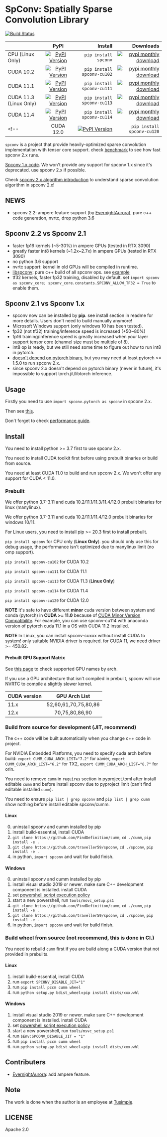 <!--
 Copyright 2021 Yan Yan
 
 Licensed under the Apache License, Version 2.0 (the "License");
 you may not use this file except in compliance with the License.
 You may obtain a copy of the License at
 
     http://www.apache.org/licenses/LICENSE-2.0
 
 Unless required by applicable law or agreed to in writing, software
 distributed under the License is distributed on an "AS IS" BASIS,
 WITHOUT WARRANTIES OR CONDITIONS OF ANY KIND, either express or implied.
 See the License for the specific language governing permissions and
 limitations under the License.
-->
[pypi-ver-cpu]: https://img.shields.io/pypi/v/spconv
[pypi-ver-114]: https://img.shields.io/pypi/v/spconv-cu114
[pypi-ver-111]: https://img.shields.io/pypi/v/spconv-cu111
[pypi-ver-113]: https://img.shields.io/pypi/v/spconv-cu113
[pypi-ver-120]: https://img.shields.io/pypi/v/spconv-cu120
[pypi-ver-102]: https://img.shields.io/pypi/v/spconv-cu102

[pypi-url-102]: https://pypi.org/project/spconv-cu102/
[pypi-download-102]: https://img.shields.io/pypi/dm/spconv-cu102
[pypi-url-111]: https://pypi.org/project/spconv-cu111/
[pypi-download-111]: https://img.shields.io/pypi/dm/spconv-cu111
[pypi-url-113]: https://pypi.org/project/spconv-cu113/
[pypi-download-113]: https://img.shields.io/pypi/dm/spconv-cu113
[pypi-url-114]: https://pypi.org/project/spconv-cu114/
[pypi-download-114]: https://img.shields.io/pypi/dm/spconv-cu114
[pypi-url-120]: https://pypi.org/project/spconv-cu120/
[pypi-download-120]: https://img.shields.io/pypi/dm/spconv-cu120
[pypi-url-cpu]: https://pypi.org/project/spconv/
[pypi-download-cpu]: https://img.shields.io/pypi/dm/spconv

# SpConv: Spatially Sparse Convolution Library
[![Build Status](https://github.com/traveller59/spconv/workflows/build/badge.svg)](https://github.com/traveller59/spconv/actions?query=workflow%3Abuild) 


|                | PyPI   | Install  |Downloads  |
| -------------- |:---------------------:| ---------------------:| ---------------------:| 
| CPU (Linux Only) | [![PyPI Version][pypi-ver-cpu]][pypi-url-cpu] | ```pip install spconv``` | [![pypi monthly download][pypi-download-cpu]][pypi-url-cpu] | 
| CUDA 10.2 | [![PyPI Version][pypi-ver-102]][pypi-url-102] | ```pip install spconv-cu102```| [![pypi monthly download][pypi-download-102]][pypi-url-102]| 
| CUDA 11.1 | [![PyPI Version][pypi-ver-111]][pypi-url-111] | ```pip install spconv-cu111```| [![pypi monthly download][pypi-download-111]][pypi-url-111]| 
| CUDA 11.3 (Linux Only) | [![PyPI Version][pypi-ver-113]][pypi-url-113] | ```pip install spconv-cu113```| [![pypi monthly download][pypi-download-113]][pypi-url-113]| 
| CUDA 11.4 | [![PyPI Version][pypi-ver-114]][pypi-url-114] | ```pip install spconv-cu114```| [![pypi monthly download][pypi-download-114]][pypi-url-114]|
<!-- | CUDA 12.0 | [![PyPI Version][pypi-ver-120]][pypi-url-120] | ```pip install spconv-cu120```| [![pypi monthly download][pypi-download-120]][pypi-url-120]| -->

```spconv``` is a project that provide heavily-optimized sparse convolution implementation with tensor core support. check [benchmark](docs/BENCHMARK.md) to see how fast spconv 2.x runs.

[Spconv 1.x code](https://github.com/traveller59/spconv/tree/v1.2.1). We won't provide any support for spconv 1.x since it's deprecated. use spconv 2.x if possible. <!--remove this message in spconv 2.2-->

Check [spconv 2.x algorithm introduction](docs/spconv2_algo.pdf) to understand sparse convolution algorithm in spconv 2.x!

## NEWS

* spconv 2.2: ampere feature support (by [EvernightAurora](https://github.com/EvernightAurora)), pure c++ code generation, nvrtc, drop python 3.6

## Spconv 2.2 vs Spconv 2.1

* faster fp16 kernels (~5-30%) in ampere GPUs (tested in RTX 3090)
* greatly faster int8 kernels (~1.2x~2.7x) in ampere GPUs (tested in RTX 3090)
* no python 3.6 support
* nvrtc support: kernel in old GPUs will be compiled in runtime.
* [libspconv](docs/PURE_CPP_BUILD.md): pure c++ build of all spconv ops. see [example](example/libspconv/run_build.sh)
* tf32 kernels, faster fp32 training, disabled by default. set ```import spconv as spconv_core; spconv_core.constants.SPCONV_ALLOW_TF32 = True``` to enable them.


## Spconv 2.1 vs Spconv 1.x

* spconv now can be installed by **pip**. see install section in readme for more details. Users don't need to build manually anymore!
* Microsoft Windows support (only windows 10 has been tested).
* fp32 (not tf32) training/inference speed is increased (+50~80%)
* fp16 training/inference speed is greatly increased when your layer support tensor core (channel size must be multiple of 8).
* int8 op is ready, but we still need some time to figure out how to run int8 in pytorch.
* [doesn't depend on pytorch binary](docs/FAQ.md#What-does-no-dependency-on-pytorch-mean), but you may need at least pytorch >= 1.5.0 to run spconv 2.x.
* since spconv 2.x doesn't depend on pytorch binary (never in future), it's impossible to support torch.jit/libtorch inference.

## Usage

Firstly you need to use ```import spconv.pytorch as spconv``` in spconv 2.x.

Then see [this](docs/USAGE.md).

Don't forget to check [performance guide](docs/PERFORMANCE_GUIDE.md).

## Install

You need to install python >= 3.7 first to use spconv 2.x.

You need to install CUDA toolkit first before using prebuilt binaries or build from source.

You need at least CUDA 11.0 to build and run spconv 2.x. We won't offer any support for CUDA < 11.0.

### Prebuilt

We offer python 3.7-3.11 and cuda 10.2/11.1/11.3/11.4/12.0 prebuilt binaries for linux (manylinux).

We offer python 3.7-3.11 and cuda 10.2/11.1/11.4/12.0 prebuilt binaries for windows 10/11.

For Linux users, you need to install pip >= 20.3 first to install prebuilt.

```pip install spconv``` for CPU only (**Linux Only**). you should only use this for debug usage, the performance isn't optimized due to manylinux limit (no omp support).

```pip install spconv-cu102``` for CUDA 10.2

```pip install spconv-cu111``` for CUDA 11.1

```pip install spconv-cu113``` for CUDA 11.3 (**Linux Only**)

```pip install spconv-cu114``` for CUDA 11.4

```pip install spconv-cu120``` for CUDA 12.0

**NOTE** It's safe to have different **minor** cuda version between system and conda (pytorch) in **CUDA >= 11.0** because of [CUDA Minor Version Compatibility](https://docs.nvidia.com/deploy/cuda-compatibility/#minor-version-compatibility). For example, you can use spconv-cu114 with anaconda version of pytorch cuda 11.1 in a OS with CUDA 11.2 installed.

**NOTE** In Linux, you can install spconv-cuxxx without install CUDA to system! only suitable NVIDIA driver is required. for CUDA 11, we need driver >= 450.82.

#### Prebuilt GPU Support Matrix

See [this page](https://arnon.dk/matching-sm-architectures-arch-and-gencode-for-various-nvidia-cards/) to check supported GPU names by arch.

If you use a GPU architecture that isn't compiled in prebuilt, spconv will use NVRTC to compile a slightly slower kernel.

| CUDA version | GPU Arch List  |
| -------------- |:---------------------:|
| 11.x       | 52,60,61,70,75,80,86     | 
| 12.x       | 70,75,80,86,90     | 

### Build from source for development (JIT, recommend)

The c++ code will be built automatically when you change c++ code in project.

For NVIDIA Embedded Platforms, you need to specify cuda arch before build: ```export CUMM_CUDA_ARCH_LIST="7.2"``` for xavier, ```export CUMM_CUDA_ARCH_LIST="6.2"``` for TX2, ```export CUMM_CUDA_ARCH_LIST="8.7"``` for orin.

You need to remove ```cumm``` in ```requires``` section in pyproject.toml after install editable ```cumm``` and before install spconv due to pyproject limit (can't find editable installed ```cumm```).

You need to ensure ```pip list | grep spconv``` and ```pip list | grep cumm``` show nothing before install editable spconv/cumm.

#### Linux

0. uninstall spconv and cumm installed by pip
1. install build-essential, install CUDA
2. ```git clone https://github.com/FindDefinition/cumm```, ```cd ./cumm```, ```pip install -e .```
3. ```git clone https://github.com/traveller59/spconv```, ```cd ./spconv```, ```pip install -e .```
4. in python, ```import spconv``` and wait for build finish.

#### Windows
0. uninstall spconv and cumm installed by pip
1. install visual studio 2019 or newer. make sure C++ development component is installed. install CUDA
2. set [powershell script execution policy](https://docs.microsoft.com/en-us/powershell/module/microsoft.powershell.core/about/about_execution_policies?view=powershell-7.1)
3. start a new powershell, run ```tools/msvc_setup.ps1```
4. ```git clone https://github.com/FindDefinition/cumm```, ```cd ./cumm```, ```pip install -e .```
5. ```git clone https://github.com/traveller59/spconv```, ```cd ./spconv```, ```pip install -e .```
6. in python, ```import spconv``` and wait for build finish.

### Build wheel from source (not recommend, this is done in CI.)

You need to rebuild ```cumm``` first if you are build along a CUDA version that not provided in prebuilts.

#### Linux

1. install build-essential, install CUDA
2. run ```export SPCONV_DISABLE_JIT="1"```
3. run ```pip install pccm cumm wheel```
4. run ```python setup.py bdist_wheel```+```pip install dists/xxx.whl```

#### Windows

1. install visual studio 2019 or newer. make sure C++ development component is installed. install CUDA
2. set [powershell script execution policy](https://docs.microsoft.com/en-us/powershell/module/microsoft.powershell.core/about/about_execution_policies?view=powershell-7.1)
3. start a new powershell, run ```tools/msvc_setup.ps1```
4. run ```$Env:SPCONV_DISABLE_JIT = "1"```
5. run ```pip install pccm cumm wheel```
6. run ```python setup.py bdist_wheel```+```pip install dists/xxx.whl```

## Contributers

* [EvernightAurora](https://github.com/EvernightAurora): add ampere feature.

## Note

The work is done when the author is an employee at [Tusimple](https://www.tusimple.com/).

## LICENSE

Apache 2.0
